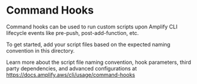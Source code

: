 
# Command Hooks

Command hooks can be used to run custom scripts upon Amplify CLI lifecycle events like pre-push, post-add-function, etc.

To get started, add your script files based on the expected naming convention in this directory.

Learn more about the script file naming convention, hook parameters, third party dependencies, and advanced configurations at https://docs.amplify.aws/cli/usage/command-hooks
